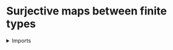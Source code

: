 #  Surjective maps between finite types

<details><summary>Imports</summary>
```agda
module univalent-combinatorics.surjective-maps where

open import foundation.surjective-maps public

open import foundation.decidable-types
open import foundation.universe-levels

open import univalent-combinatorics.decidable-dependent-function-types
open import univalent-combinatorics.fibers-of-maps
open import univalent-combinatorics.finite-types
```
</details>

## Properties

```agda
is-decidable-is-surjective-is-finite :
  {l1 l2 : Level} {A : UU l1} {B : UU l2} (f : A → B) →
  is-finite A → is-finite B → is-decidable (is-surjective f)
is-decidable-is-surjective-is-finite f HA HB =
  is-decidable-Π-is-finite HB
    ( λ y → is-decidable-type-trunc-Prop-is-finite (is-finite-fib f HA HB y))
```
